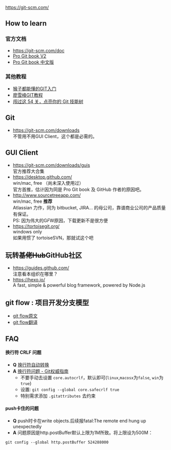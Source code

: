https://git-scm.com/


## How to learn
### 官方文档 
- https://git-scm.com/doc
- [Pro Git book V2](https://git-scm.com/book/en/v2)
- [Pro Git book 中文版](https://git-scm.com/book/zh)

### 其他教程
- [猴子都能懂的GIT入门](http://backlogtool.com/git-guide/cn/)
- [廖雪峰GIT教程](http://www.liaoxuefeng.com/wiki/0013739516305929606dd18361248578c67b8067c8c017b000)
- [闯过这 54 关，点亮你的 Git 技能树](https://codingstyle.cn/topics/51)

## Git 
- https://git-scm.com/downloads  
  不管用不用GUI Client，这个都是必需的。

## GUI Client
- https://git-scm.com/downloads/guis  
  官方推荐大合集
- https://desktop.github.com/   
  win/mac, free （尚未深入使用过）  
  官方首推，估计因为同是 Pro Git book 及 GitHub 作者的原因吧。
- http://www.sourcetreeapp.com/   
  win/mac, free  **推荐**   
  Atlassian 力作，同为 bitbucket, JIRA... 的母公司，靠谱商业公司的产品质量有保证。  
  PS: 因为伟大的G*F*W原因，下载更新不是很方便  
- https://tortoisegit.org/  
  windows only  
  如果用惯了 tortoiseSVN，那就试这个吧  
 
## 玩转~~基佬Hub~~GitHub社区
- https://guides.github.com/  
  注意看本组织在哪里？  
- https://hexo.io/    
  A fast, simple & powerful blog framework, powered by Node.js

## git flow : 项目开发分支模型
- [git flow原文](http://nvie.com/posts/a-successful-git-branching-model/)
- [git flow翻译](http://www.ituring.com.cn/article/56870)


## FAQ
#### 换行符 CRLF 问题
- **Q** [换行符自动转换](https://github.com/cssmagic/blog/issues/22)
- **A** [换行符问题 - Git权威指南](http://www.worldhello.net/gotgit/08-git-misc/040-eol.html)  
  - 不要手动去设置 `core.autocrlf`，默认即可(`linux`,`macosx`为`false`, `win`为`true`)  
  - 设置: `git config --global core.safecrlf true`
  - 特别需求添加 `.gitattributes` 去约束

#### push卡住的问题
- **Q** push时卡在write objects.后续报fatal:The remote end hung up unexpectedly
- **A** 问题原因是http.postBuffer默认上限为1M所致。将上限设为500M： 
```
git config --global http.postBuffer 524288000
```
